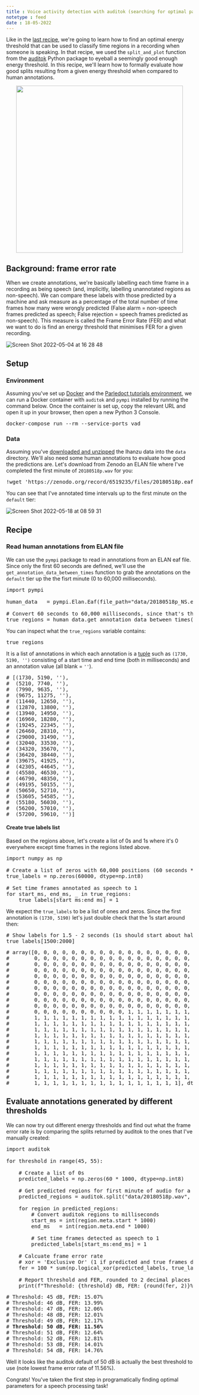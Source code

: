 ```yaml
---
title : Voice activity detection with auditok (searching for optimal parameters)
notetype : feed
date : 18-05-2022
---
```


Like in the [last recipe](vad-auditok-eyeball), we're going to learn how to find an optimal energy threshold that can be used to classify time regions in a recording when someone is speaking. In that recipe, we used the `split_and_plot` function from the [auditok](https://github.com/amsehili/auditok) Python package to eyeball a seemingly good enough energy threshold. In this recipe, we'll learn how to formally evaluate how good splits resulting from a given energy threshold when compared to human annotations.

<p style="text-align:center">
    <img width="450" src="https://user-images.githubusercontent.com/9938298/168442089-92b4c98a-c03c-42db-b9e6-484d66de4643.png">
</p>

## Background: frame error rate

When we create annotations, we're basically labelling each time frame in a recording as being speech (and, implicitly, labelling unannotated regions as non-speech).
We can compare these labels with those predicted by a machine and ask measure as a percentage of the total number of time frames how many were wrongly predicted (False alarm = non-speech frames predicted as speech; False rejection = speech frames predicted as non-speech).
This measure is called the Frame Error Rate (FER) and what we want to do is find an energy threshold that minimises FER for a given recording.

![Screen Shot 2022-05-04 at 16 28 48](https://user-images.githubusercontent.com/9938298/166841438-0b56e510-0001-436d-afb7-7dd05e44bf2c.png)

## Setup

### Environment

Assuming you've set up [Docker](environment-setup-with-docker) and the [Parledoct tutorials environment](parledoct-tutorials-environment), we can run a Docker container with `auditok` and `pympi` installed by running the command below. Once the container is set up, copy the relevant URL and open it up in your browser, then open a new Python 3 Console.

<pre>
docker-compose run --rm --service-ports vad
</pre>

### Data

Assuming you've [downloaded and unzipped](vad-auditok-defaults#data) the Ihanzu data into the `data` directory. We'll also need some human annotations to evaluate how good the predictions are. Let's download from Zenodo an ELAN file where I've completed the first minute of `20180518p.wav` for you:

<pre>
!wget 'https://zenodo.org/record/6519235/files/20180518p.eaf?download=1' -O 'data/20180518p_NS.eaf'
</pre>

You can see that I've annotated time intervals up to the first minute on the `default` tier:

![Screen Shot 2022-05-18 at 08 59 31](https://user-images.githubusercontent.com/9938298/169088659-76df8d0e-7974-4b69-814a-1d3adbe3597a.png)

## Recipe

### Read human annotations from ELAN file

We can use the `pympi` package to read in annotations from an ELAN eaf file. Since only the first 60 seconds are defined, we'll use the `get_annotation_data_between_times` function to grab the annotations on the `default` tier up the the fisrt minute (0 to 60,000 milliseconds).

<pre>
import pympi

human_data   = pympi.Elan.Eaf(file_path="data/20180518p_NS.eaf")

# Convert 60 seconds to 60,000 milliseconds, since that's the time format the function expects
true_regions = human_data.get_annotation_data_between_times('default', 0, 60 * 1000)
</pre>

You can inspect what the `true_regions` variable contains:

<pre>
true_regions
</pre>

It is a list of annotations in which each annotation is a [tuple](https://www.learnbyexample.org/python-tuple/) such as `(1730, 5190, '')` consisting of a start time and end time (both in milliseconds) and an annotation value (all blank = `''`).

<pre>
# [(1730, 5190, ''),
#  (5210, 7740, ''),
#  (7990, 9635, ''),
#  (9675, 11275, ''),
#  (11440, 12650, ''),
#  (12870, 13800, ''),
#  (13940, 14950, ''),
#  (16960, 18280, ''),
#  (19245, 22345, ''),
#  (26460, 28310, ''),
#  (29000, 31490, ''),
#  (32040, 33530, ''),
#  (34320, 35670, ''),
#  (36420, 38440, ''),
#  (39675, 41925, ''),
#  (42305, 44645, ''),
#  (45580, 46530, ''),
#  (46790, 48350, ''),
#  (49195, 50155, ''),
#  (50650, 52710, ''),
#  (53605, 54585, ''),
#  (55180, 56030, ''),
#  (56200, 57010, ''),
#  (57200, 59610, '')]
</pre>

#### Create true labels list

Based on the regions above, let's create a list of 0s and 1s where it's 0 everywhere except time frames in the regions listed above.

<pre>
import numpy as np

# Create a list of zeros with 60,000 positions (60 seconds * 1000)
true_labels = np.zeros(60000, dtype=np.int8)

# Set time frames annotated as speech to 1
for start_ms, end_ms, _ in true_regions:
    true_labels[start_ms:end_ms] = 1
</pre>

We expect the `true_labels` to be a list of ones and zeros. Since the first annotation is `(1730, 5190)` let's just double check that the 1s start around then:

<pre>
# Show labels for 1.5 - 2 seconds (1s should start about half way in at 1730)
true_labels[1500:2000]
</pre>

<pre>
# array([0, 0, 0, 0, 0, 0, 0, 0, 0, 0, 0, 0, 0, 0, 0, 0, 0, 0, 0, 0, 0, 0,
#        0, 0, 0, 0, 0, 0, 0, 0, 0, 0, 0, 0, 0, 0, 0, 0, 0, 0, 0, 0, 0, 0,
#        0, 0, 0, 0, 0, 0, 0, 0, 0, 0, 0, 0, 0, 0, 0, 0, 0, 0, 0, 0, 0, 0,
#        0, 0, 0, 0, 0, 0, 0, 0, 0, 0, 0, 0, 0, 0, 0, 0, 0, 0, 0, 0, 0, 0,
#        0, 0, 0, 0, 0, 0, 0, 0, 0, 0, 0, 0, 0, 0, 0, 0, 0, 0, 0, 0, 0, 0,
#        0, 0, 0, 0, 0, 0, 0, 0, 0, 0, 0, 0, 0, 0, 0, 0, 0, 0, 0, 0, 0, 0,
#        0, 0, 0, 0, 0, 0, 0, 0, 0, 0, 0, 0, 0, 0, 0, 0, 0, 0, 0, 0, 0, 0,
#        0, 0, 0, 0, 0, 0, 0, 0, 0, 0, 0, 0, 0, 0, 0, 0, 0, 0, 0, 0, 0, 0,
#        0, 0, 0, 0, 0, 0, 0, 0, 0, 0, 0, 0, 0, 0, 0, 0, 0, 0, 0, 0, 0, 0,
#        0, 0, 0, 0, 0, 0, 0, 0, 0, 0, 0, 0, 0, 0, 0, 0, 0, 0, 0, 0, 0, 0,
#        0, 0, 0, 0, 0, 0, 0, 0, 0, 0, 1, 1, 1, 1, 1, 1, 1, 1, 1, 1, 1, 1,
#        1, 1, 1, 1, 1, 1, 1, 1, 1, 1, 1, 1, 1, 1, 1, 1, 1, 1, 1, 1, 1, 1,
#        1, 1, 1, 1, 1, 1, 1, 1, 1, 1, 1, 1, 1, 1, 1, 1, 1, 1, 1, 1, 1, 1,
#        1, 1, 1, 1, 1, 1, 1, 1, 1, 1, 1, 1, 1, 1, 1, 1, 1, 1, 1, 1, 1, 1,
#        1, 1, 1, 1, 1, 1, 1, 1, 1, 1, 1, 1, 1, 1, 1, 1, 1, 1, 1, 1, 1, 1,
#        1, 1, 1, 1, 1, 1, 1, 1, 1, 1, 1, 1, 1, 1, 1, 1, 1, 1, 1, 1, 1, 1,
#        1, 1, 1, 1, 1, 1, 1, 1, 1, 1, 1, 1, 1, 1, 1, 1, 1, 1, 1, 1, 1, 1,
#        1, 1, 1, 1, 1, 1, 1, 1, 1, 1, 1, 1, 1, 1, 1, 1, 1, 1, 1, 1, 1, 1,
#        1, 1, 1, 1, 1, 1, 1, 1, 1, 1, 1, 1, 1, 1, 1, 1, 1, 1, 1, 1, 1, 1,
#        1, 1, 1, 1, 1, 1, 1, 1, 1, 1, 1, 1, 1, 1, 1, 1, 1, 1, 1, 1, 1, 1,
#        1, 1, 1, 1, 1, 1, 1, 1, 1, 1, 1, 1, 1, 1, 1, 1, 1, 1, 1, 1, 1, 1,
#        1, 1, 1, 1, 1, 1, 1, 1, 1, 1, 1, 1, 1, 1, 1, 1, 1, 1, 1, 1, 1, 1,
#        1, 1, 1, 1, 1, 1, 1, 1, 1, 1, 1, 1, 1, 1, 1, 1], dtype=int8)
</pre>

## Evaluate annotations generated by different thresholds

We can now try out different energy thresholds and find out what the frame error rate is by comparing the splits returned by auditok to the ones that I've manually created:

<pre>
import auditok

for threshold in range(45, 55):

    # Create a list of 0s
    predicted_labels = np.zeros(60 * 1000, dtype=np.int8)
    
    # Get predicted regions for first minute of audio for a given threshold
    predicted_regions = auditok.split("data/20180518p.wav", max_read=60, energy_threshold=threshold)
    
    for region in predicted_regions:
        # Convert auditok regions to milliseconds
        start_ms = int(region.meta.start * 1000)
        end_ms   = int(region.meta.end * 1000)

        # Set time frames detected as speech to 1
        predicted_labels[start_ms:end_ms] = 1
        
    # Calcuate frame error rate
    # xor = 'Exclusive Or' (1 if predicted and true frames disagree, 0 if they agree)
    fer = 100 * sum(np.logical_xor(predicted_labels, true_labels)/len(true_labels))
    
    # Report threshold and FER, rounded to 2 decimal places
    print(f"Threshold: {threshold} dB, FER: {round(fer, 2)}%")
</pre>

<pre>
# Threshold: 45 dB, FER: 15.07%
# Threshold: 46 dB, FER: 13.99%
# Threshold: 47 dB, FER: 12.06%
# Threshold: 48 dB, FER: 12.01%
# Threshold: 49 dB, FER: 12.17%
# <b>Threshold: 50 dB, FER: 11.56%</b>
# Threshold: 51 dB, FER: 12.64%
# Threshold: 52 dB, FER: 12.81%
# Threshold: 53 dB, FER: 14.01%
# Threshold: 54 dB, FER: 14.76%
</pre>

Well it looks like the auditok default of 50 dB is actually the best threshold to use (note lowest frame error rate of 11.56%).

Congrats! You've taken the first step in programatically finding optimal parameters for a speech processing task!
